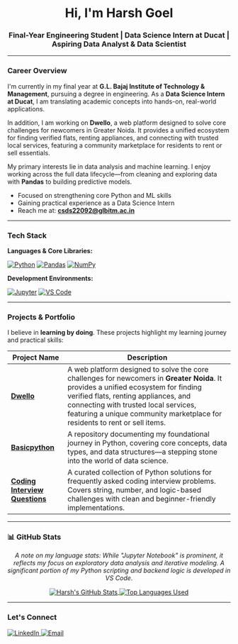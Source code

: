 <div align="center">
<h1>Hi, I'm Harsh Goel</h1>
<h3>Final-Year Engineering Student | Data Science Intern at Ducat | Aspiring Data Analyst & Data Scientist</h3>
</div>

---

### Career Overview

I'm currently in my final year at **G.L. Bajaj Institute of Technology & Management**, pursuing a degree in engineering. As a **Data Science Intern at Ducat**, I am translating academic concepts into hands-on, real-world applications.

In addition, I am working on **Dwello**, a web platform designed to solve core challenges for newcomers in Greater Noida. It provides a unified ecosystem for finding verified flats, renting appliances, and connecting with trusted local services, featuring a community marketplace for residents to rent or sell essentials.

My primary interests lie in data analysis and machine learning. I enjoy working across the full data lifecycle—from cleaning and exploring data with **Pandas** to building predictive models.

- Focused on strengthening core Python and ML skills
- Gaining practical experience as a Data Science Intern
- Reach me at: **csds22092@glbitm.ac.in**

---

### Tech Stack

**Languages & Core Libraries:**
<p>
    <a href="https://www.python.org" target="_blank"><img alt="Python" src="https://img.shields.io/badge/Python-3776AB?style=for-the-badge&logo=python&logoColor=white"></a>
    <a href="https://pandas.pydata.org/" target="_blank"><img alt="Pandas" src="https://img.shields.io/badge/Pandas-150458?style=for-the-badge&logo=pandas&logoColor=white"></a>
    <a href="https://numpy.org/" target="_blank"><img alt="NumPy" src="https://img.shields.io/badge/NumPy-013243?style=for-the-badge&logo=numpy&logoColor=white"></a>
</p>

**Development Environments:**
<p>
    <a href="https://jupyter.org/" target="_blank"><img alt="Jupyter" src="https://img.shields.io/badge/Jupyter-F37626?style=for-the-badge&logo=Jupyter&logoColor=white"></a>
    <a href="https://code.visualstudio.com/" target="_blank"><img alt="VS Code" src="https://img.shields.io/badge/VS%20Code-007ACC?style=for-the-badge&logo=visualstudiocode&logoColor=white"></a>
</p>

---

### Projects & Portfolio

I believe in **learning by doing**. These projects highlight my learning journey and practical skills:

| Project Name                                               | Description                                                                                                                                                                                                                                                                                  |
| ---------------------------------------------------------- | -------------------------------------------------------------------------------------------------------------------------------------------------------------------------------------------------------------------------------------------------------------------------------------------- |
| [**Dwello**](https://github.com/harshu0612/Dwello)     | A web platform designed to solve the core challenges for newcomers in **Greater Noida**. It provides a unified ecosystem for finding verified flats, renting appliances, and connecting with trusted local services, featuring a unique community marketplace for residents to rent or sell items. |
| [**Basicpython**](https://github.com/harshu0612/Basicpython) | A repository documenting my foundational journey in Python, covering core concepts, data types, and data structures—a stepping stone into the world of data science.                                                                                                                            |
| [**Coding Interview Questions**](https://github.com/harshu0612/coding-interview-questions) | A curated collection of Python solutions for frequently asked coding interview problems. Covers string, number, and logic-based challenges with clean and beginner-friendly implementations.                                                                                                     |

---

### 📊 GitHub Stats

<p align="center">
  <i>A note on my language stats: While "Jupyter Notebook" is prominent, it reflects my focus on exploratory data analysis and iterative modeling. A significant portion of my Python scripting and backend logic is developed in VS Code.</i>
</p>
<p align="center">
  <a href="https://github.com/HarshhGoel">
    <img align="center" src="https://github-readme-stats.vercel.app/api?username=HarshhGoel&show_icons=true&theme=transparent&hide_border=true&include_all_commits=true&count_private=true" alt="Harsh's GitHub Stats" />
  </a>
  <a href="https://github.com/HarshhGoel">
    <img align="center" src="https://github-readme-stats.vercel.app/api/top-langs/?username=HarshhGoel&layout=compact&theme=transparent&hide_border=true&langs_count=8" alt="Top Languages Used" />
  </a>
</p>

---

### Let's Connect

<p align="left">
  <a href="https://linkedin.com/in/harsh-goel" target="_blank">
    <img src="https://img.shields.io/badge/LinkedIn-0077B5?style=for-the-badge&logo=linkedin&logoColor=white" alt="LinkedIn" />
  </a>
  <a href="mailto:csds22092@glbitm.ac.in">
    <img src="https://img.shields.io/badge/Email-D14836?style=for-the-badge&logo=gmail&logoColor=white" alt="Email" />
  </a>
</p>
